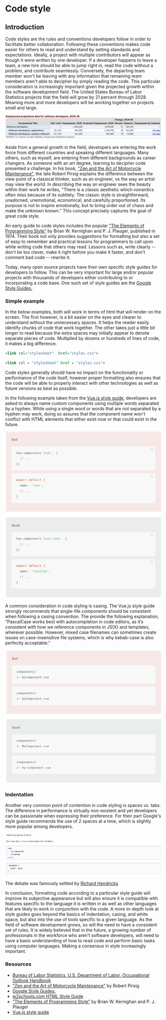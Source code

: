 # Code style
## Introduction
Code styles are the rules and conventions developers follow in order to facilitate better collaboration. Following these conventions makes code easier for others to read and understand by setting standards and expectations. Ideally, a project with multiple contributors will appear as though it were written by one developer. If a developer happens to leave a team, a new hire should be able to jump right in, read the code without a problem, and contribute seamlessly. Conversely, the departing team member won't be leaving with any information that remaining team members aren't able to decipher by simply reading the code. This particular consideration is increasingly important given the projected growth within the software development field. The United States Bureau of Labor Statistics projects that the field will grow by 21 percent through 2028. Meaning more and more developers will be working together on projects small and large. 

![labor stats](https://github.com/ShBodden/e28/blob/master/independent-study/images/labor-stats.png)

Aside from a general growth in the field, developers are entering the work force from different countries and speaking different languages. Many others, such as myself, are entering from different backgrounds as career changers. As someone with an art degree, learning to decipher code presented a challenge. In his book, ["Zen and the Art of Motorcycle Maintenance"](https://www.amazon.com/Zen-Art-Motorcycle-Maintenance-Inquiry/dp/0060589469), the late Robert Pirsig explains the difference between the view point of a classical thinker, such as an engineer, vs the way an artist may view the world. In describing the way an engineer sees the beauty within their work he writes, "There is a classic aesthetic which romantics often miss because of its subtlety. The classic style is straightforward, unadorned, unemotional, economical, and carefully proportioned. Its purpose is not to inspire emotionally, but to bring order out of chaos and make the unknown known." This concept precisely captures the goal of great code style. 

An early guide to code styles includes the popular ["The Elements of Programming Style"](https://www.amazon.com/Elements-Programming-Style-2nd/dp/0070342075) by Brian W. Kernighan and P. J. Plauger, published in 1974. Their book not only provides suggestions for formatting but also a set of easy to remember and practical lessons for programmers to call upon while writing code that others may read. Lessons such as, write clearly -- don't be too clever, make it right before you make it faster, and don't comment bad code -- rewrite it. 

Today, many open source projects have their own specific style guides for developers to follow. This can be very important for large and/or popular projects with thousands of developers either contributing to or incorporating a code base. One such set of style guides are the  [Google Style Guides.](http://google.github.io/styleguide/)

### Simple example
In the below examples, both will work in terms of html that will render on the screen. The first however, is a bit easier on the eyes and clearer to understand without the unnecessary spaces. It helps the reader easily identify chunks of code that work together. The other takes just a little bit longer to read because the extra spaces may initially appear to denote separate pieces of code. Multiplied by dozens or hundreds of lines of code, it makes a big difference. 
```html
<link rel="stylesheet"  href="styles.css">
```
```html
<link rel = "stylesheet" href = "styles.css">
```

Code styles generally should have no impact on the functionality or performance of the code itself, however proper formatting also ensures that the code will be able to properly interact with other technologies as well as future versions as best as possible. 

In the following example taken from the [Vue.js style guide](https://vuejs.org/v2/style-guide/), developers are asked to always name custom components using multiple words separated by a hyphen. While using a single word or words that are not separated by a hyphen may work, doing so assures that the component name won't conflict with HTML elements that either exist now or that could exist in the future. 

![future proof](https://github.com/ShBodden/e28/blob/master/independent-study/images/future-proof.png)

A common consideration in code styling is casing. The Vue.js style guide strongly recommends that single-file components should be consistent when following a casing convention. The provide the following explanation, "PascalCase works best with autocompletion in code editors, as it’s consistent with how we reference components in JS(X) and templates, wherever possible. However, mixed case filenames can sometimes create issues on case-insensitive file systems, which is why kebab-case is also perfectly acceptable."

![casing](https://github.com/ShBodden/e28/blob/master/independent-study/images/single-file-components-casing.png)

### Indentation
Another very common point of contention in code styling is spaces vs. tabs. The difference in performance is virtually non-existent and yet developers can be passionate when expressing their preference. For their part Google's style guide recommends the use of 2 spaces at a time, which is slightly more popular among developers. 

![indentation](https://github.com/ShBodden/e28/blob/master/independent-study/images/indentation.png)

The debate was famously settled by [Richard Hendricks](https://www.youtube.com/watch?time_continue=170&v=SsoOG6ZeyUI&feature=emb_logo)

In conclusion, formatting code according to a particular style guide will improve its subjective appearance but will also ensure it is compatible with features specific to the language it is written in as well as other languages that are likely to work in conjunction with the code. A more in-depth look at style guides goes beyond the basics of indentation, casing, and white space, but also into the use of tools specific to a given language. As the field of software development grows, so will the need to have a consistent set of rules. It is widely believed that in the future, a growing number of professionals in the workforce who aren't software developers, will need to have a basic understanding of how to read code and perform basic tasks using computer languages. Making a consensus in style increasingly important. 

### Resources
- [Bureau of Labor Statistics, U.S. Department of Labor, Occupational Outlook Handbook](https://www.bls.gov/ooh/computer-and-information-technology/software-developers.htm#tab-6)
- ["Zen and the Art of Motorcycle Maintenance"](https://www.amazon.com/Zen-Art-Motorcycle-Maintenance-Inquiry/dp/0060589469) by Robert Pirsig
- [Google Style Guides.](http://google.github.io/styleguide/)
- [w2schools.com HTML Style Guide](https://www.w3schools.com/html/html5_syntax.asp)
- ["The Elements of Programming Style"](https://www.amazon.com/Elements-Programming-Style-2nd/dp/0070342075) by Brian W. Kernighan and P. J. Plauger
- [Vue.js style guide](https://vuejs.org/v2/style-guide/)




